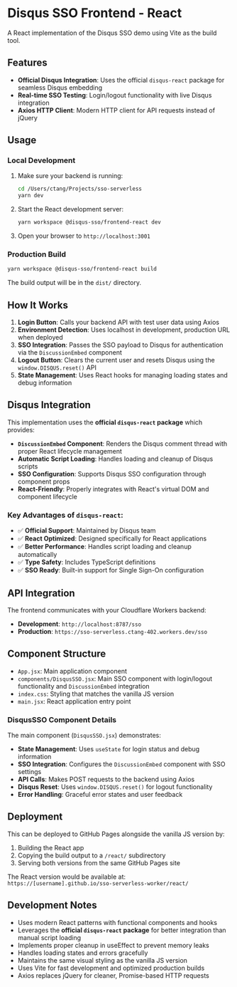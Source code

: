 # Disqus SSO Frontend - React

A React implementation of the Disqus SSO demo using Vite as the build tool.

## Features

- **Official Disqus Integration**: Uses the official `disqus-react` package for seamless Disqus embedding
- **Real-time SSO Testing**: Login/logout functionality with live Disqus integration
- **Axios HTTP Client**: Modern HTTP client for API requests instead of jQuery

## Usage

### Local Development

1. Make sure your backend is running:
   ```bash
   cd /Users/ctang/Projects/sso-serverless
   yarn dev
   ```

2. Start the React development server:
   ```bash
   yarn workspace @disqus-sso/frontend-react dev
   ```

3. Open your browser to `http://localhost:3001`

### Production Build

```bash
yarn workspace @disqus-sso/frontend-react build
```

The build output will be in the `dist/` directory.

## How It Works

1. **Login Button**: Calls your backend API with test user data using Axios
2. **Environment Detection**: Uses localhost in development, production URL when deployed
3. **SSO Integration**: Passes the SSO payload to Disqus for authentication via the `DiscussionEmbed` component
4. **Logout Button**: Clears the current user and resets Disqus using the `window.DISQUS.reset()` API
5. **State Management**: Uses React hooks for managing loading states and debug information

## Disqus Integration

This implementation uses the **official `disqus-react` package** which provides:

- **`DiscussionEmbed` Component**: Renders the Disqus comment thread with proper React lifecycle management
- **Automatic Script Loading**: Handles loading and cleanup of Disqus scripts
- **SSO Configuration**: Supports Disqus SSO configuration through component props
- **React-Friendly**: Properly integrates with React's virtual DOM and component lifecycle

### Key Advantages of `disqus-react`:

- ✅ **Official Support**: Maintained by Disqus team
- ✅ **React Optimized**: Designed specifically for React applications
- ✅ **Better Performance**: Handles script loading and cleanup automatically
- ✅ **Type Safety**: Includes TypeScript definitions
- ✅ **SSO Ready**: Built-in support for Single Sign-On configuration

## API Integration

The frontend communicates with your Cloudflare Workers backend:

- **Development**: `http://localhost:8787/sso`
- **Production**: `https://sso-serverless.ctang-402.workers.dev/sso`

## Component Structure

- `App.jsx`: Main application component
- `components/DisqusSSO.jsx`: Main SSO component with login/logout functionality and `DiscussionEmbed` integration
- `index.css`: Styling that matches the vanilla JS version
- `main.jsx`: React application entry point

### DisqusSSO Component Details

The main component (`DisqusSSO.jsx`) demonstrates:

- **State Management**: Uses `useState` for login status and debug information
- **SSO Integration**: Configures the `DiscussionEmbed` component with SSO settings
- **API Calls**: Makes POST requests to the backend using Axios
- **Disqus Reset**: Uses `window.DISQUS.reset()` for logout functionality
- **Error Handling**: Graceful error states and user feedback

## Deployment

This can be deployed to GitHub Pages alongside the vanilla JS version by:

1. Building the React app
2. Copying the build output to a `/react/` subdirectory
3. Serving both versions from the same GitHub Pages site

The React version would be available at: `https://[username].github.io/sso-serverless-worker/react/`

## Development Notes

- Uses modern React patterns with functional components and hooks
- Leverages the **official `disqus-react` package** for better integration than manual script loading
- Implements proper cleanup in useEffect to prevent memory leaks
- Handles loading states and errors gracefully
- Maintains the same visual styling as the vanilla JS version
- Uses Vite for fast development and optimized production builds
- Axios replaces jQuery for cleaner, Promise-based HTTP requests

